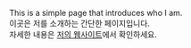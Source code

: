 This is a simple page that introduces who I am.  
이곳은 저를 소개하는 간단한 페이지입니다.  
자세한 내용은 [저의 웹사이트](https://ahnmyunghyun.com)에서 확인하세요.
